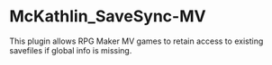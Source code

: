 # McKathlin_SaveSync-MV
This plugin allows RPG Maker MV games to retain access to existing savefiles if global info is missing.
